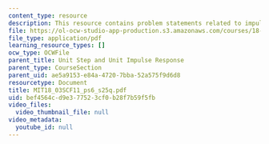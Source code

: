 ```yaml
---
content_type: resource
description: This resource contains problem statements related to impulse response.
file: https://ol-ocw-studio-app-production.s3.amazonaws.com/courses/18-03sc-differential-equations-fall-2011/bef4564cd9e377523cf0b28f7b59f5fb_MIT18_03SCF11_ps6_s25q.pdf
file_type: application/pdf
learning_resource_types: []
ocw_type: OCWFile
parent_title: Unit Step and Unit Impulse Response
parent_type: CourseSection
parent_uid: ae5a9153-e84a-4720-7bba-52a575f9d6d8
resourcetype: Document
title: MIT18_03SCF11_ps6_s25q.pdf
uid: bef4564c-d9e3-7752-3cf0-b28f7b59f5fb
video_files:
  video_thumbnail_file: null
video_metadata:
  youtube_id: null
---
```

